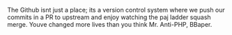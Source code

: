 The Github isnt just a place; its a version control system where we push our commits in a PR to upstream and enjoy watching the paj ladder squash merge.
Youve changed more lives than you think Mr. Anti-PHP, BBaper.

